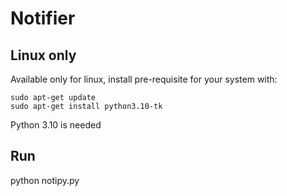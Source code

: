 # Notifier
## Linux only
Available only for linux, install pre-requisite for your system with: 
```shell
sudo apt-get update
sudo apt-get install python3.10-tk
```
Python 3.10 is needed
## Run 
python notipy.py




